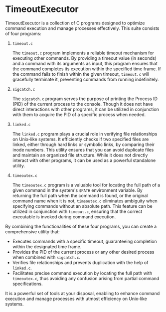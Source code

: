 # TimeoutExecutor

TimeoutExecutor is a collection of C programs designed to optimize command execution and manage processes effectively. This suite consists of four programs:

1. `timeout.c`

   The `timeout.c` program implements a reliable timeout mechanism for executing other commands. By providing a timeout value (in seconds) and a command with its arguments as input, this program ensures that the command completes its execution within the specified time frame. If the command fails to finish within the given timeout, `timeout.c` will gracefully terminate it, preventing commands from running indefinitely.

2. `sigcatch.c`

   The `sigcatch.c` program serves the purpose of printing the Process ID (PID) of the current process to the console. Though it does not have direct interactions with other programs, it can be utilized in conjunction with them to acquire the PID of a specific process when needed.

3. `linked.c`

   The `linked.c` program plays a crucial role in verifying file relationships on Unix-like systems. It efficiently checks if two specified files are linked, either through hard links or symbolic links, by comparing their inode numbers. This utility ensures that you can avoid duplicate files and maintain an organized file structure. While it does not directly interact with other programs, it can be used as a powerful standalone utility.

4. `timeoutex.c`

   The `timeoutex.c` program is a valuable tool for locating the full path of a given command in the system's `$PATH` environment variable. By returning the full path when the command is found, or the original command name when it is not, `timeoutex.c` eliminates ambiguity when specifying commands without an absolute path. This feature can be utilized in conjunction with `timeout.c`, ensuring that the correct executable is invoked during command execution.

By combining the functionalities of these four programs, you can create a comprehensive utility that:

- Executes commands with a specific timeout, guaranteeing completion within the designated time frame.
- Provides the PID of the current process or any other desired process when combined with `sigcatch.c`.
- Verifies file relationships and prevents duplication with the help of `linked.c`.
- Facilitates precise command execution by locating the full path with `timeoutex.c`, thus avoiding any confusion arising from partial command specifications.

It is a powerful set of tools at your disposal, enabling to enhance command execution and manage processes with utmost efficiency on Unix-like systems.
